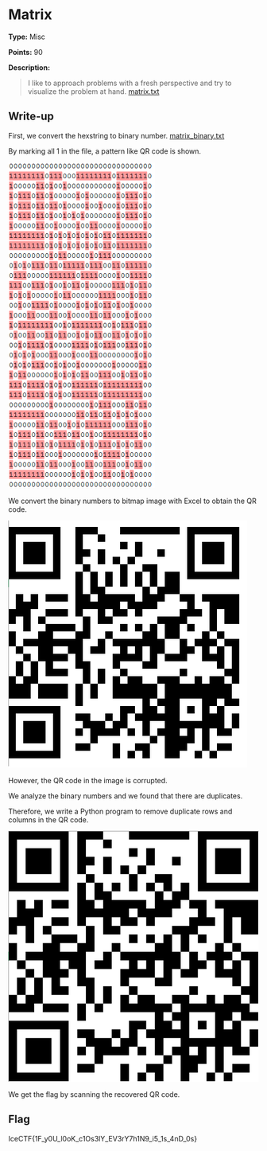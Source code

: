 # Matrix

**Type:** Misc

**Points:** 90

**Description:**

>I like to approach problems with a fresh perspective and try to visualize the problem at hand. [matrix.txt](matrix_adf1a.txt)

## Write-up

First, we convert the hexstring to binary number. [matrix_binary.txt](matrix_binary.txt)

By marking all 1 in the file, a pattern like QR code is shown.

![matrix_qrcode_1.png](matrix_qrcode_1.png)

We convert the binary numbers to bitmap image with Excel to obtain the QR code.

![matrix_qrcode_2.png](matrix_qrcode_2.png)

However, the QR code in the image is corrupted.

We analyze the binary numbers and we found that there are duplicates.

Therefore, we write a Python program to remove duplicate rows and columns in the QR code.

![matrix_qrcode_3.png](matrix_qrcode_3.png)

We get the flag by scanning the recovered QR code.

## Flag
⁠⁠⁠IceCTF{1F_y0U_l0oK_c1Os3lY_EV3rY7h1N9_i5_1s_4nD_0s}
